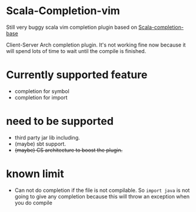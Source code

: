 # Scala-Completion-vim
Still very buggy scala vim completion plugin based on [Scala-completion-base](https://github.com/johnzeng/Scala-completion-Base)

Client-Server Arch completion plugin. It's not working fine now because it will spend lots of time to wait until the compile is finished.


# Currently supported feature
- completion for symbol
- completion for import

# need to be supported
- third party jar lib including.
- (maybe) sbt support.
- ~~(maybe) CS architecture to boost the plugin.~~

# known limit
- Can not do completion if the file is not compilable. So `import java` is not going to give any completion because this will throw an exception when you do compile 

